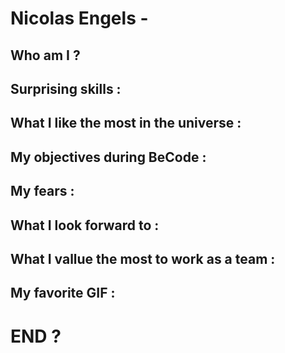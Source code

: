 # Nicolas Engels -

## Who am I ?

## Surprising skills :

## What I like the most in the universe :

## My objectives during BeCode :

## My fears :

## What I look forward to : 

## What I vallue the most to work as a team :

## My favorite GIF :

# END ?
